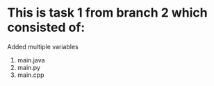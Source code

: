 # This is task 1 from branch 2 which consisted of:

Added multiple variables

1. main.java
2. main.py
3. main.cpp